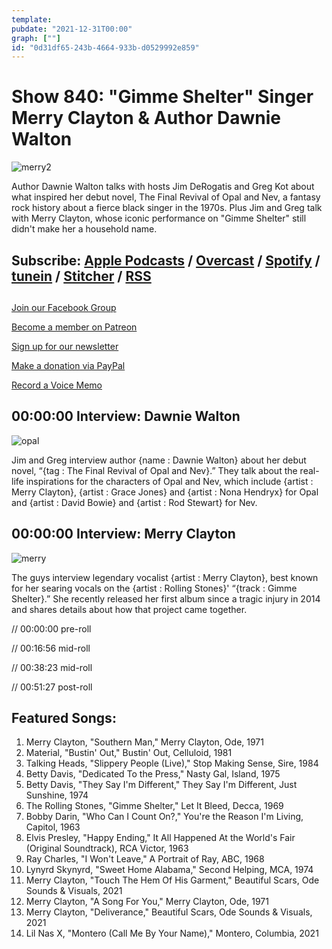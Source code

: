 ```yaml
---
template: 
pubdate: "2021-12-31T00:00"
graph: [""]
id: "0d31df65-243b-4664-933b-d0529992e859"
---
```






# Show 840: "Gimme Shelter" Singer Merry Clayton & Author Dawnie Walton

![merry2](https://static.soundopinions.org/images/2021/_images_uploads_gallery_2021_mathieubittonp1000262-edit.jpeg)

Author Dawnie Walton talks with hosts Jim DeRogatis and Greg Kot about what inspired her debut novel, The Final Revival of Opal and Nev, a fantasy rock history about a fierce black singer in the 1970s. Plus Jim and Greg talk with Merry Clayton, whose iconic performance on "Gimme Shelter" still didn't make her a household name. 



## Subscribe: [Apple Podcasts](https://itunes.apple.com/us/podcast/sound-opinions/id94793843) / [Overcast](https://overcast.fm/itunes94793843/sound-opinions) / [Spotify](https://open.spotify.com/show/1kNR8YL7TBrQuRxDdS4wtU) / [tunein](https://tunein.com/podcasts/Music-Podcasts/Sound-Opinions-p60273/) / [Stitcher](http://www.stitcher.com/podcast/sound-opinions) / [RSS](https://feeds.simplecast.com/Nn6fjnB0)



## 

[Join our Facebook Group](https://bit.ly/3sivr9T)

[Become a member on Patreon](https://bit.ly/3slWZvc)

[Sign up for our newsletter](https://bit.ly/3eEvRnG)

[Make a donation via PayPal](https://bit.ly/3dmt9lU)

[Record a Voice Memo](https://bit.ly/2RyD5Ah)



## 00:00:00 Interview: Dawnie Walton

![opal](https://static.soundopinions.org/images/2021/opal.jpeg)

Jim and Greg interview author {name : Dawnie Walton} about her debut novel, “{tag : The Final Revival of Opal and Nev}.” They talk about the real-life inspirations for the characters of Opal and Nev, which include {artist : Merry Clayton}, {artist : Grace Jones} and {artist : Nona Hendryx} for Opal and {artist : David Bowie} and {artist : Rod Stewart} for Nev.



## 00:00:00 Interview: Merry Clayton

![merry](https://static.soundopinions.org/images/2021/merry.jpeg)

The guys interview legendary vocalist {artist : Merry Clayton}, best known for her searing vocals on the {artist : Rolling Stones}' “{track : Gimme Shelter}.” She recently released her first album since a tragic injury in 2014 and shares details about how that project came together.

// 00:00:00 pre-roll

// 00:16:56 mid-roll

// 00:38:23 mid-roll

// 00:51:27 post-roll



## Featured Songs:

1. Merry Clayton, "Southern Man," Merry Clayton, Ode, 1971
2. Material, "Bustin' Out," Bustin' Out, Celluloid, 1981
3. Talking Heads, "Slippery People (Live)," Stop Making Sense, Sire, 1984
4. Betty Davis, "Dedicated To the Press," Nasty Gal, Island, 1975
5. Betty Davis, "They Say I'm Different," They Say I'm Different, Just Sunshine, 1974
6. The Rolling Stones, "Gimme Shelter," Let It Bleed, Decca, 1969
7. Bobby Darin, "Who Can I Count On?," You're the Reason I'm Living, Capitol, 1963
8. Elvis Presley, "Happy Ending," It All Happened At the World's Fair (Original Soundtrack), RCA Victor, 1963
9. Ray Charles, "I Won't Leave," A Portrait of Ray, ABC, 1968
10. Lynyrd Skynyrd, "Sweet Home Alabama," Second Helping, MCA, 1974
11. Merry Clayton, "Touch The Hem Of His Garment," Beautiful Scars, Ode Sounds & Visuals, 2021
12. Merry Clayton, "A Song For You," Merry Clayton, Ode, 1971
13. Merry Clayton, "Deliverance," Beautiful Scars, Ode Sounds & Visuals, 2021
14. Lil Nas X, "Montero (Call Me By Your Name)," Montero, Columbia, 2021